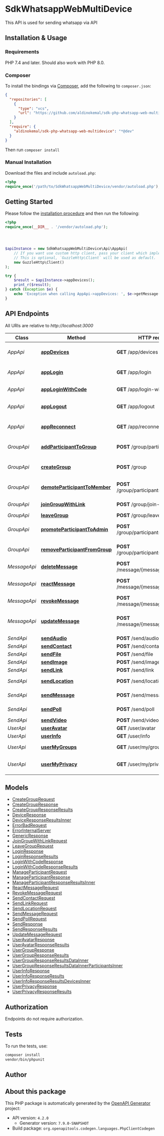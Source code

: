 # SdkWhatsappWebMultiDevice

This API is used for sending whatsapp via API


## Installation & Usage

### Requirements

PHP 7.4 and later.
Should also work with PHP 8.0.

### Composer

To install the bindings via [Composer](https://getcomposer.org/), add the following to `composer.json`:

```json
{
  "repositories": [
    {
      "type": "vcs",
      "url": "https://github.com/aldinokemal/sdk-php-whatsapp-web-multidevice.git"
    }
  ],
  "require": {
    "aldinokemal/sdk-php-whatsapp-web-multidevice": "*@dev"
  }
}
```

Then run `composer install`

### Manual Installation

Download the files and include `autoload.php`:

```php
<?php
require_once('/path/to/SdkWhatsappWebMultiDevice/vendor/autoload.php');
```

## Getting Started

Please follow the [installation procedure](#installation--usage) and then run the following:

```php
<?php
require_once(__DIR__ . '/vendor/autoload.php');




$apiInstance = new SdkWhatsappWebMultiDevice\Api\AppApi(
    // If you want use custom http client, pass your client which implements `GuzzleHttp\ClientInterface`.
    // This is optional, `GuzzleHttp\Client` will be used as default.
    new GuzzleHttp\Client()
);

try {
    $result = $apiInstance->appDevices();
    print_r($result);
} catch (Exception $e) {
    echo 'Exception when calling AppApi->appDevices: ', $e->getMessage(), PHP_EOL;
}

```

## API Endpoints

All URIs are relative to *http://localhost:3000*

Class | Method | HTTP request | Description
------------ | ------------- | ------------- | -------------
*AppApi* | [**appDevices**](docs/Api/AppApi.md#appdevices) | **GET** /app/devices | Get list connected devices
*AppApi* | [**appLogin**](docs/Api/AppApi.md#applogin) | **GET** /app/login | Login to whatsapp server
*AppApi* | [**appLoginWithCode**](docs/Api/AppApi.md#apploginwithcode) | **GET** /app/login-with-code | Login with pairing code
*AppApi* | [**appLogout**](docs/Api/AppApi.md#applogout) | **GET** /app/logout | Remove database and logout
*AppApi* | [**appReconnect**](docs/Api/AppApi.md#appreconnect) | **GET** /app/reconnect | Reconnecting to whatsapp server
*GroupApi* | [**addParticipantToGroup**](docs/Api/GroupApi.md#addparticipanttogroup) | **POST** /group/participants | Adding more participants to group
*GroupApi* | [**createGroup**](docs/Api/GroupApi.md#creategroup) | **POST** /group | Create group and add participant
*GroupApi* | [**demoteParticipantToMember**](docs/Api/GroupApi.md#demoteparticipanttomember) | **POST** /group/participants/demote | Demote participants to member
*GroupApi* | [**joinGroupWithLink**](docs/Api/GroupApi.md#joingroupwithlink) | **POST** /group/join-with-link | Join group with link
*GroupApi* | [**leaveGroup**](docs/Api/GroupApi.md#leavegroup) | **POST** /group/leave | Leave group
*GroupApi* | [**promoteParticipantToAdmin**](docs/Api/GroupApi.md#promoteparticipanttoadmin) | **POST** /group/participants/promote | Promote participants to admin
*GroupApi* | [**removeParticipantFromGroup**](docs/Api/GroupApi.md#removeparticipantfromgroup) | **POST** /group/participants/remove | Remove participants from group
*MessageApi* | [**deleteMessage**](docs/Api/MessageApi.md#deletemessage) | **POST** /message/{message_id}/delete | Delete Message
*MessageApi* | [**reactMessage**](docs/Api/MessageApi.md#reactmessage) | **POST** /message/{message_id}/reaction | Send reaction to message
*MessageApi* | [**revokeMessage**](docs/Api/MessageApi.md#revokemessage) | **POST** /message/{message_id}/revoke | Revoke Message
*MessageApi* | [**updateMessage**](docs/Api/MessageApi.md#updatemessage) | **POST** /message/{message_id}/update | Edit message by message ID before 15 minutes
*SendApi* | [**sendAudio**](docs/Api/SendApi.md#sendaudio) | **POST** /send/audio | Send Audio
*SendApi* | [**sendContact**](docs/Api/SendApi.md#sendcontact) | **POST** /send/contact | Send Contact
*SendApi* | [**sendFile**](docs/Api/SendApi.md#sendfile) | **POST** /send/file | Send File
*SendApi* | [**sendImage**](docs/Api/SendApi.md#sendimage) | **POST** /send/image | Send Image
*SendApi* | [**sendLink**](docs/Api/SendApi.md#sendlink) | **POST** /send/link | Send Link
*SendApi* | [**sendLocation**](docs/Api/SendApi.md#sendlocation) | **POST** /send/location | Send Location
*SendApi* | [**sendMessage**](docs/Api/SendApi.md#sendmessage) | **POST** /send/message | Send Message
*SendApi* | [**sendPoll**](docs/Api/SendApi.md#sendpoll) | **POST** /send/poll | Send Poll / Vote
*SendApi* | [**sendVideo**](docs/Api/SendApi.md#sendvideo) | **POST** /send/video | Send Video
*UserApi* | [**userAvatar**](docs/Api/UserApi.md#useravatar) | **GET** /user/avatar | User Avatar
*UserApi* | [**userInfo**](docs/Api/UserApi.md#userinfo) | **GET** /user/info | User Info
*UserApi* | [**userMyGroups**](docs/Api/UserApi.md#usermygroups) | **GET** /user/my/groups | User My List Groups
*UserApi* | [**userMyPrivacy**](docs/Api/UserApi.md#usermyprivacy) | **GET** /user/my/privacy | User My Privacy Setting

## Models

- [CreateGroupRequest](docs/Model/CreateGroupRequest.md)
- [CreateGroupResponse](docs/Model/CreateGroupResponse.md)
- [CreateGroupResponseResults](docs/Model/CreateGroupResponseResults.md)
- [DeviceResponse](docs/Model/DeviceResponse.md)
- [DeviceResponseResultsInner](docs/Model/DeviceResponseResultsInner.md)
- [ErrorBadRequest](docs/Model/ErrorBadRequest.md)
- [ErrorInternalServer](docs/Model/ErrorInternalServer.md)
- [GenericResponse](docs/Model/GenericResponse.md)
- [JoinGroupWithLinkRequest](docs/Model/JoinGroupWithLinkRequest.md)
- [LeaveGroupRequest](docs/Model/LeaveGroupRequest.md)
- [LoginResponse](docs/Model/LoginResponse.md)
- [LoginResponseResults](docs/Model/LoginResponseResults.md)
- [LoginWithCodeResponse](docs/Model/LoginWithCodeResponse.md)
- [LoginWithCodeResponseResults](docs/Model/LoginWithCodeResponseResults.md)
- [ManageParticipantRequest](docs/Model/ManageParticipantRequest.md)
- [ManageParticipantResponse](docs/Model/ManageParticipantResponse.md)
- [ManageParticipantResponseResultsInner](docs/Model/ManageParticipantResponseResultsInner.md)
- [ReactMessageRequest](docs/Model/ReactMessageRequest.md)
- [RevokeMessageRequest](docs/Model/RevokeMessageRequest.md)
- [SendContactRequest](docs/Model/SendContactRequest.md)
- [SendLinkRequest](docs/Model/SendLinkRequest.md)
- [SendLocationRequest](docs/Model/SendLocationRequest.md)
- [SendMessageRequest](docs/Model/SendMessageRequest.md)
- [SendPollRequest](docs/Model/SendPollRequest.md)
- [SendResponse](docs/Model/SendResponse.md)
- [SendResponseResults](docs/Model/SendResponseResults.md)
- [UpdateMessageRequest](docs/Model/UpdateMessageRequest.md)
- [UserAvatarResponse](docs/Model/UserAvatarResponse.md)
- [UserAvatarResponseResults](docs/Model/UserAvatarResponseResults.md)
- [UserGroupResponse](docs/Model/UserGroupResponse.md)
- [UserGroupResponseResults](docs/Model/UserGroupResponseResults.md)
- [UserGroupResponseResultsDataInner](docs/Model/UserGroupResponseResultsDataInner.md)
- [UserGroupResponseResultsDataInnerParticipantsInner](docs/Model/UserGroupResponseResultsDataInnerParticipantsInner.md)
- [UserInfoResponse](docs/Model/UserInfoResponse.md)
- [UserInfoResponseResults](docs/Model/UserInfoResponseResults.md)
- [UserInfoResponseResultsDevicesInner](docs/Model/UserInfoResponseResultsDevicesInner.md)
- [UserPrivacyResponse](docs/Model/UserPrivacyResponse.md)
- [UserPrivacyResponseResults](docs/Model/UserPrivacyResponseResults.md)

## Authorization
Endpoints do not require authorization.

## Tests

To run the tests, use:

```bash
composer install
vendor/bin/phpunit
```

## Author



## About this package

This PHP package is automatically generated by the [OpenAPI Generator](https://openapi-generator.tech) project:

- API version: `4.2.0`
    - Generator version: `7.9.0-SNAPSHOT`
- Build package: `org.openapitools.codegen.languages.PhpClientCodegen`

